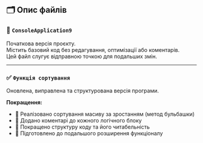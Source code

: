 ## 🗂️ Опис файлів

### 📄 `ConsoleApplication9`
Початкова версія проєкту.  
Містить базовий код без редагування, оптимізації або коментарів.  
Цей файл слугує відправною точкою для подальших змін.

---

### ✅ `Функція сортування`
Оновлена, виправлена та структурована версія програми.

**Покращення:**
- 🔁 Реалізовано сортування масиву за зростанням (метод бульбашки)
- 💬 Додано коментарі до кожного логічного блоку
- 🧱 Покращено структуру коду та його читабельність
- 🔧 Підготовлено до подальшого розширення функціоналу
